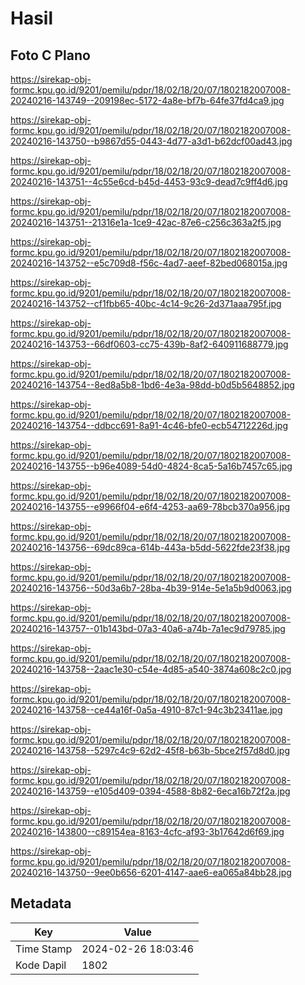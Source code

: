 # Hasil

## Foto C Plano

https://sirekap-obj-formc.kpu.go.id/9201/pemilu/pdpr/18/02/18/20/07/1802182007008-20240216-143749--209198ec-5172-4a8e-bf7b-64fe37fd4ca9.jpg

https://sirekap-obj-formc.kpu.go.id/9201/pemilu/pdpr/18/02/18/20/07/1802182007008-20240216-143750--b9867d55-0443-4d77-a3d1-b62dcf00ad43.jpg

https://sirekap-obj-formc.kpu.go.id/9201/pemilu/pdpr/18/02/18/20/07/1802182007008-20240216-143751--4c55e6cd-b45d-4453-93c9-dead7c9ff4d6.jpg

https://sirekap-obj-formc.kpu.go.id/9201/pemilu/pdpr/18/02/18/20/07/1802182007008-20240216-143751--21316e1a-1ce9-42ac-87e6-c256c363a2f5.jpg

https://sirekap-obj-formc.kpu.go.id/9201/pemilu/pdpr/18/02/18/20/07/1802182007008-20240216-143752--e5c709d8-f56c-4ad7-aeef-82bed068015a.jpg

https://sirekap-obj-formc.kpu.go.id/9201/pemilu/pdpr/18/02/18/20/07/1802182007008-20240216-143752--cf1fbb65-40bc-4c14-9c26-2d371aaa795f.jpg

https://sirekap-obj-formc.kpu.go.id/9201/pemilu/pdpr/18/02/18/20/07/1802182007008-20240216-143753--66df0603-cc75-439b-8af2-640911688779.jpg

https://sirekap-obj-formc.kpu.go.id/9201/pemilu/pdpr/18/02/18/20/07/1802182007008-20240216-143754--8ed8a5b8-1bd6-4e3a-98dd-b0d5b5648852.jpg

https://sirekap-obj-formc.kpu.go.id/9201/pemilu/pdpr/18/02/18/20/07/1802182007008-20240216-143754--ddbcc691-8a91-4c46-bfe0-ecb54712226d.jpg

https://sirekap-obj-formc.kpu.go.id/9201/pemilu/pdpr/18/02/18/20/07/1802182007008-20240216-143755--b96e4089-54d0-4824-8ca5-5a16b7457c65.jpg

https://sirekap-obj-formc.kpu.go.id/9201/pemilu/pdpr/18/02/18/20/07/1802182007008-20240216-143755--e9966f04-e6f4-4253-aa69-78bcb370a956.jpg

https://sirekap-obj-formc.kpu.go.id/9201/pemilu/pdpr/18/02/18/20/07/1802182007008-20240216-143756--69dc89ca-614b-443a-b5dd-5622fde23f38.jpg

https://sirekap-obj-formc.kpu.go.id/9201/pemilu/pdpr/18/02/18/20/07/1802182007008-20240216-143756--50d3a6b7-28ba-4b39-914e-5e1a5b9d0063.jpg

https://sirekap-obj-formc.kpu.go.id/9201/pemilu/pdpr/18/02/18/20/07/1802182007008-20240216-143757--01b143bd-07a3-40a6-a74b-7a1ec9d79785.jpg

https://sirekap-obj-formc.kpu.go.id/9201/pemilu/pdpr/18/02/18/20/07/1802182007008-20240216-143758--2aac1e30-c54e-4d85-a540-3874a608c2c0.jpg

https://sirekap-obj-formc.kpu.go.id/9201/pemilu/pdpr/18/02/18/20/07/1802182007008-20240216-143758--ce44a16f-0a5a-4910-87c1-94c3b23411ae.jpg

https://sirekap-obj-formc.kpu.go.id/9201/pemilu/pdpr/18/02/18/20/07/1802182007008-20240216-143758--5297c4c9-62d2-45f8-b63b-5bce2f57d8d0.jpg

https://sirekap-obj-formc.kpu.go.id/9201/pemilu/pdpr/18/02/18/20/07/1802182007008-20240216-143759--e105d409-0394-4588-8b82-6eca16b72f2a.jpg

https://sirekap-obj-formc.kpu.go.id/9201/pemilu/pdpr/18/02/18/20/07/1802182007008-20240216-143800--c89154ea-8163-4cfc-af93-3b17642d6f69.jpg

https://sirekap-obj-formc.kpu.go.id/9201/pemilu/pdpr/18/02/18/20/07/1802182007008-20240216-143750--9ee0b656-6201-4147-aae6-ea065a84bb28.jpg


## Metadata

| Key        | Value               |
| ---------- | ------------------- |
| Time Stamp | 2024-02-26 18:03:46 |
| Kode Dapil | 1802                |



